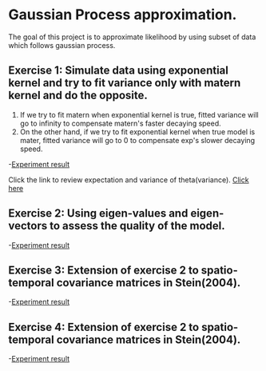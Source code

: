 # Gaussian Process approximation.

The goal of this project is to approximate likelihood by using subset of data which follows gaussian process.

## Exercise 1: Simulate data using exponential kernel and try to fit variance only with matern kernel and do the opposite.
  1. If we try to fit matern when exponential kernel is true, fitted variance will go to infinity to compensate matern's faster decaying speed.
  2. On the other hand, if we try to fit exponential kernel when true model is mater, fitted variance will go to 0 to compensate exp's slower decaying speed.

  -[Experiment result](https://github.com/cl20813/Gaussian-Process-approximation/blob/567fc1abc0f2e12e7582635b54813c3ec11268d6/Exercises/Fit%20matern_true%20exp.pdf)


Click the link to review expectation and variance of theta(variance).
[Click here](https://stats.stackexchange.com/questions/427332/variance-of-quadratic-form-for-multivariate-normal-distribution)


  
## Exercise 2: Using eigen-values and eigen-vectors to assess the quality of the model.

  -[Experiment result](https://github.com/cl20813/Gaussian-Process-approximation/blob/96833cdb8ed31c74473dfea7213204bed6111942/Exercises/Diagnostics%20of%20models%20using%20eigenvalues.pdf)
  

## Exercise 3: Extension of exercise 2 to spatio-temporal covariance matrices in Stein(2004).

  -[Experiment result](https://github.com/cl20813/Gaussian-Process-approximation/blob/main/Exercises/Spat_tmp_cov_exercise_stein_2004_python.ipynb)
  

## Exercise 4: Extension of exercise 2 to spatio-temporal covariance matrices in Stein(2004).

  -[Experiment result](Exercises/Isometry_same_norm_spectrum_1_12.pdf)
  


 


